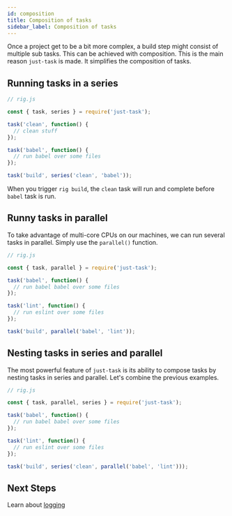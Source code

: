 ```yaml
---
id: composition
title: Composition of tasks
sidebar_label: Composition of tasks
---
```


Once a project get to be a bit more complex, a build step might consist of multiple sub tasks. This can be achieved with composition. This is the main reason `just-task` is made. It simplifies the composition of tasks.

## Running tasks in a series

```js
// rig.js

const { task, series } = require('just-task');

task('clean', function() {
  // clean stuff
});

task('babel', function() {
  // run babel over some files
});

task('build', series('clean', 'babel'));
```

When you trigger `rig build`, the `clean` task will run and complete before `babel` task is run.

## Runny tasks in parallel

To take advantage of multi-core CPUs on our machines, we can run several tasks in parallel. Simply use the `parallel()` function.

```js
// rig.js

const { task, parallel } = require('just-task');

task('babel', function() {
  // run babel babel over some files
});

task('lint', function() {
  // run eslint over some files
});

task('build', parallel('babel', 'lint'));
```

## Nesting tasks in series and parallel

The most powerful feature of `just-task` is its ability to compose tasks by nesting tasks in series and parallel. Let's combine the previous examples.

```js
// rig.js

const { task, parallel, series } = require('just-task');

task('babel', function() {
  // run babel babel over some files
});

task('lint', function() {
  // run eslint over some files
});

task('build', series('clean', parallel('babel', 'lint')));
```

## Next Steps

Learn about [logging](logging.md)
